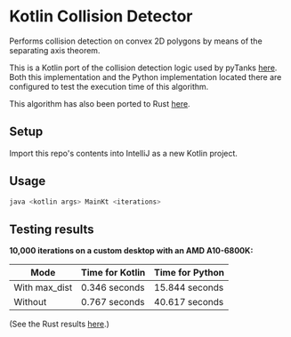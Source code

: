 # Kotlin Collision Detector
Performs collision detection on convex 2D polygons by means of the separating axis theorem.

This is a Kotlin port of the collision detection logic used by pyTanks 
[here](https://github.com/JoelEager/pyTanks.Server/blob/master/gameLogic/collisionDetector.py). Both this 
implementation and the Python implementation located there are configured to test the execution time of this algorithm.

This algorithm has also been ported to Rust [here](https://github.com/JoelEager/Rust-Collision-Detector).

## Setup
Import this repo's contents into IntelliJ as a new Kotlin project.

## Usage
```bash
java <kotlin args> MainKt <iterations>
```

## Testing results
**10,000 iterations on a custom desktop with an AMD A10-6800K:**

| Mode            | Time for Kotlin | Time for Python   |
| --------------- | --------------- | ----------------- |
| With max_dist   | 0.346 seconds   | 15.844 seconds    |
| Without         | 0.767 seconds   | 40.617 seconds    |

(See the Rust results [here](https://github.com/JoelEager/Rust-Collision-Detector#testing-results).)